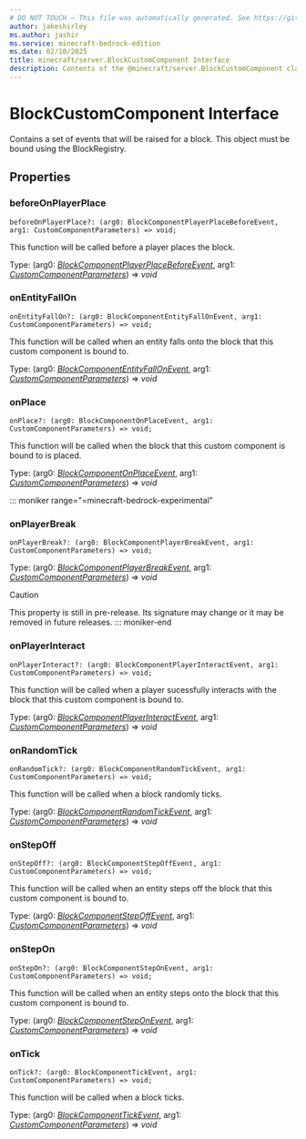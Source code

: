 ```yaml
---
# DO NOT TOUCH — This file was automatically generated. See https://github.com/mojang/minecraftapidocsgenerator to modify descriptions, examples, etc.
author: jakeshirley
ms.author: jashir
ms.service: minecraft-bedrock-edition
ms.date: 02/10/2025
title: minecraft/server.BlockCustomComponent Interface
description: Contents of the @minecraft/server.BlockCustomComponent class.
---
```

# BlockCustomComponent Interface

Contains a set of events that will be raised for a block. This object must be bound using the BlockRegistry.

## Properties

### **beforeOnPlayerPlace**
`beforeOnPlayerPlace?: (arg0: BlockComponentPlayerPlaceBeforeEvent, arg1: CustomComponentParameters) => void;`

This function will be called before a player places the block.

Type: (arg0: [*BlockComponentPlayerPlaceBeforeEvent*](BlockComponentPlayerPlaceBeforeEvent.md), arg1: [*CustomComponentParameters*](CustomComponentParameters.md)) => *void*

### **onEntityFallOn**
`onEntityFallOn?: (arg0: BlockComponentEntityFallOnEvent, arg1: CustomComponentParameters) => void;`

This function will be called when an entity falls onto the block that this custom component is bound to.

Type: (arg0: [*BlockComponentEntityFallOnEvent*](BlockComponentEntityFallOnEvent.md), arg1: [*CustomComponentParameters*](CustomComponentParameters.md)) => *void*

### **onPlace**
`onPlace?: (arg0: BlockComponentOnPlaceEvent, arg1: CustomComponentParameters) => void;`

This function will be called when the block that this custom component is bound to is placed.

Type: (arg0: [*BlockComponentOnPlaceEvent*](BlockComponentOnPlaceEvent.md), arg1: [*CustomComponentParameters*](CustomComponentParameters.md)) => *void*

::: moniker range="=minecraft-bedrock-experimental"
### **onPlayerBreak**
`onPlayerBreak?: (arg0: BlockComponentPlayerBreakEvent, arg1: CustomComponentParameters) => void;`

Type: (arg0: [*BlockComponentPlayerBreakEvent*](BlockComponentPlayerBreakEvent.md), arg1: [*CustomComponentParameters*](CustomComponentParameters.md)) => *void*

> [!CAUTION]
> This property is still in pre-release.  Its signature may change or it may be removed in future releases.
::: moniker-end

### **onPlayerInteract**
`onPlayerInteract?: (arg0: BlockComponentPlayerInteractEvent, arg1: CustomComponentParameters) => void;`

This function will be called when a player sucessfully interacts with the block that this custom component is bound to.

Type: (arg0: [*BlockComponentPlayerInteractEvent*](BlockComponentPlayerInteractEvent.md), arg1: [*CustomComponentParameters*](CustomComponentParameters.md)) => *void*

### **onRandomTick**
`onRandomTick?: (arg0: BlockComponentRandomTickEvent, arg1: CustomComponentParameters) => void;`

This function will be called when a block randomly ticks.

Type: (arg0: [*BlockComponentRandomTickEvent*](BlockComponentRandomTickEvent.md), arg1: [*CustomComponentParameters*](CustomComponentParameters.md)) => *void*

### **onStepOff**
`onStepOff?: (arg0: BlockComponentStepOffEvent, arg1: CustomComponentParameters) => void;`

This function will be called when an entity steps off the block that this custom component is bound to.

Type: (arg0: [*BlockComponentStepOffEvent*](BlockComponentStepOffEvent.md), arg1: [*CustomComponentParameters*](CustomComponentParameters.md)) => *void*

### **onStepOn**
`onStepOn?: (arg0: BlockComponentStepOnEvent, arg1: CustomComponentParameters) => void;`

This function will be called when an entity steps onto the block that this custom component is bound to.

Type: (arg0: [*BlockComponentStepOnEvent*](BlockComponentStepOnEvent.md), arg1: [*CustomComponentParameters*](CustomComponentParameters.md)) => *void*

### **onTick**
`onTick?: (arg0: BlockComponentTickEvent, arg1: CustomComponentParameters) => void;`

This function will be called when a block ticks.

Type: (arg0: [*BlockComponentTickEvent*](BlockComponentTickEvent.md), arg1: [*CustomComponentParameters*](CustomComponentParameters.md)) => *void*

